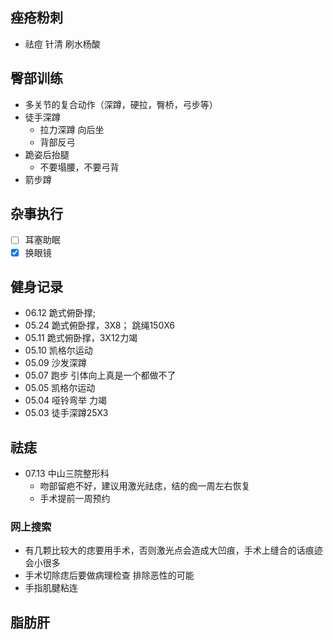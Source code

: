 

## 痤疮粉刺
+ 祛痘 针清 刷水杨酸


## 臀部训练
+ 多关节的复合动作（深蹲，硬拉，臀桥，弓步等）
+ 徒手深蹲
  + 拉力深蹲 向后坐
  + 背部反弓
+ 跪姿后抬腿
  + 不要塌腰，不要弓背
+ 箭步蹲

## 杂事执行
- [ ] 耳塞助眠
- [x] 换眼镜

## 健身记录
+ 06.12 跪式俯卧撑;
+ 05.24 跪式俯卧撑，3X8；  跳绳150X6
+ 05.11 跪式俯卧撑，3X12力竭
+ 05.10 凯格尔运动
+ 05.09 沙发深蹲
+ 05.07 跑步 引体向上真是一个都做不了
+ 05.05 凯格尔运动
+ 05.04 哑铃弯举 力竭
+ 05.03 徒手深蹲25X3

## 祛痣
+ 07.13 中山三院整形科 
  + 吻部留疤不好，建议用激光祛痣，结的痂一周左右恢复
  + 手术提前一周预约
### 网上搜索
+ 有几颗比较大的痣要用手术，否则激光点会造成大凹痕，手术上缝合的话痕迹会小很多
+ 手术切除痣后要做病理检查 排除恶性的可能 
+ 手指肌腱粘连

## 脂肪肝